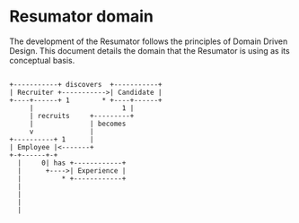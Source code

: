 # Resumator domain

The development of the Resumator follows the principles of Domain Driven Design. This document details the domain that
the Resumator is using as its conceptual basis.

```

+-----------+ discovers  +-----------+
| Recruiter +----------->| Candidate |
+----+------+ 1        * +----+------+
     |                      1 |
     | recruits     +---------+
     |              | becomes
     v              |
+----------+ 1      |
| Employee |<-------+
+-+------+-+
  |     0| has +------------+
  |      +---->| Experience |
  |          * +------------+
  |
  |
  |
  |

```